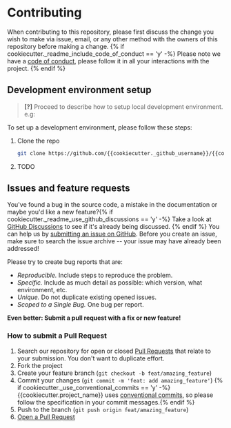 # Contributing

When contributing to this repository, please first discuss the change you wish to make via issue, email, or any other method with the owners of this repository before making a change.
{% if cookiecutter.\_readme_include_code_of_conduct == 'y' -%}
Please note we have a [code of conduct](CODE_OF_CONDUCT.md), please follow it in all your interactions with the project.
{% endif %}

## Development environment setup

> **[?]**
> Proceed to describe how to setup local development environment.
> e.g:

To set up a development environment, please follow these steps:

1. Clone the repo

   ```sh
   git clone https://github.com/{{cookiecutter._github_username}}/{{cookiecutter.repo_name}}
   ```

1. TODO

## Issues and feature requests

You've found a bug in the source code, a mistake in the documentation or maybe you'd like a new feature?{% if cookiecutter.\_readme_use_github_discussions == 'y' -%} Take a look at [GitHub Discussions](https://github.com/%7B%7Bcookiecutter._github_username%7D%7D/%7B%7Bcookiecutter.repo_name%7D%7D/discussions) to see if it's already being discussed. {% endif %} You can help us by [submitting an issue on GitHub](https://github.com/%7B%7Bcookiecutter._github_username%7D%7D/%7B%7Bcookiecutter.repo_name%7D%7D/issues). Before you create an issue, make sure to search the issue archive -- your issue may have already been addressed!

Please try to create bug reports that are:

- _Reproducible._ Include steps to reproduce the problem.
- _Specific._ Include as much detail as possible: which version, what environment, etc.
- _Unique._ Do not duplicate existing opened issues.
- _Scoped to a Single Bug._ One bug per report.

**Even better: Submit a pull request with a fix or new feature!**

### How to submit a Pull Request

1. Search our repository for open or closed
   [Pull Requests](https://github.com/%7B%7Bcookiecutter._github_username%7D%7D/%7B%7Bcookiecutter.repo_name%7D%7D/pulls)
   that relate to your submission. You don't want to duplicate effort.
1. Fork the project
1. Create your feature branch (`git checkout -b feat/amazing_feature`)
1. Commit your changes (`git commit -m 'feat: add amazing_feature'`) {% if cookiecutter.\_use_conventional_commits == 'y' -%}
   {{cookiecutter.project_name}} uses [conventional commits](https://www.conventionalcommits.org), so please follow the specification in your commit messages.{% endif %}
1. Push to the branch (`git push origin feat/amazing_feature`)
1. [Open a Pull Request](https://github.com/%7B%7Bcookiecutter._github_username%7D%7D/%7B%7Bcookiecutter.repo_name%7D%7D/compare?expand=1)
